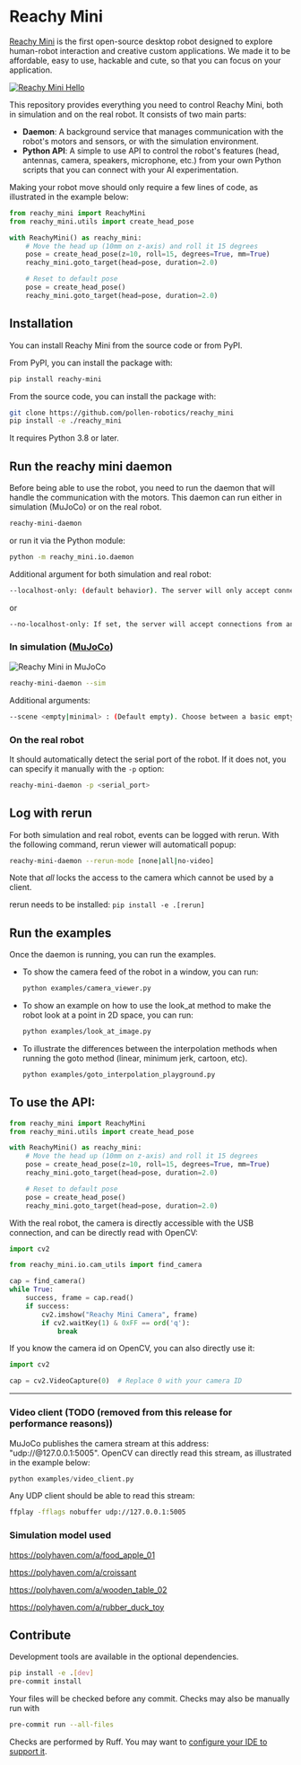 # Reachy Mini

[Reachy Mini](https://www.pollen-robotics.com/reachy-mini/) is the first open-source desktop robot designed to explore human-robot interaction and creative custom applications. We made it to be affordable, easy to use, hackable and cute, so that you can focus on your application.

[![Reachy Mini Hello](/docs/assets/reachy_mini_hello.gif)](https://www.pollen-robotics.com/reachy-mini/)


This repository provides everything you need to control Reachy Mini, both in simulation and on the real robot. It consists of two main parts:

- **Daemon**: A background service that manages communication with the robot's motors and sensors, or with the simulation environment. 
- **Python API**: A simple to use API to control the robot's features (head, antennas, camera, speakers, microphone, etc.) from your own Python scripts that you can connect with your AI experimentation.

Making your robot move should only require a few lines of code, as illustrated in the example below:

```python
from reachy_mini import ReachyMini
from reachy_mini.utils import create_head_pose

with ReachyMini() as reachy_mini:
    # Move the head up (10mm on z-axis) and roll it 15 degrees
    pose = create_head_pose(z=10, roll=15, degrees=True, mm=True)
    reachy_mini.goto_target(head=pose, duration=2.0)

    # Reset to default pose
    pose = create_head_pose() 
    reachy_mini.goto_target(head=pose, duration=2.0)
```

## Installation

You can install Reachy Mini from the source code or from PyPI.

From PyPI, you can install the package with:

```bash
pip install reachy-mini
```

From the source code, you can install the package with:

```bash
git clone https://github.com/pollen-robotics/reachy_mini
pip install -e ./reachy_mini
```

It requires Python 3.8 or later.

## Run the reachy mini daemon

Before being able to use the robot, you need to run the daemon that will handle the communication with the motors. This daemon can run either in simulation (MuJoCo) or on the real robot.

```bash
reachy-mini-daemon
```

or run it via the Python module:

```bash
python -m reachy_mini.io.daemon
```

Additional argument for both simulation and real robot:

```bash
--localhost-only: (default behavior). The server will only accept connections from localhost.
```

or

```bash
--no-localhost-only: If set, the server will accept connections from any connection on the local network.
```

### In simulation ([MuJoCo](https://mujoco.org))

![Reachy Mini in MuJoCo](https://www.pollen-robotics.com/wp-content/uploads/2025/06/Reachy_mini_simulation.gif)

```bash
reachy-mini-daemon --sim
```

Additional arguments:

```bash
--scene <empty|minimal> : (Default empty). Choose between a basic empty scene, or a scene with a table and some objects.
```

### On the real robot

It should automatically detect the serial port of the robot. If it does not, you can specify it manually with the `-p` option:

```bash
reachy-mini-daemon -p <serial_port>
```

## Log with rerun

For both simulation and real robot, events can be logged with rerun. With the following command, rerun viewer will automaticall popup:

```bash
reachy-mini-daemon --rerun-mode [none|all|no-video]
```
Note that *all* locks the access to the camera which cannot be used by a client.

rerun needs to be installed: `pip install -e .[rerun]`

## Run the examples

Once the daemon is running, you can run the examples.

* To show the camera feed of the robot in a window, you can run:

    ```bash
    python examples/camera_viewer.py
    ```

* To show an example on how to use the look_at method to make the robot look at a point in 2D space, you can run:

    ```bash
    python examples/look_at_image.py
    ```

* To illustrate the differences between the interpolation methods when running the goto method (linear, minimum jerk, cartoon, etc).

    ```bash
    python examples/goto_interpolation_playground.py
    ```

## To use the API:

```python
from reachy_mini import ReachyMini
from reachy_mini.utils import create_head_pose

with ReachyMini() as reachy_mini:
    # Move the head up (10mm on z-axis) and roll it 15 degrees
    pose = create_head_pose(z=10, roll=15, degrees=True, mm=True)
    reachy_mini.goto_target(head=pose, duration=2.0)

    # Reset to default pose
    pose = create_head_pose() 
    reachy_mini.goto_target(head=pose, duration=2.0)
```

With the real robot, the camera is directly accessible with the USB connection, and can be directly read with OpenCV:

```python
import cv2

from reachy_mini.io.cam_utils import find_camera

cap = find_camera()
while True:
    success, frame = cap.read()
    if success:
        cv2.imshow("Reachy Mini Camera", frame)
        if cv2.waitKey(1) & 0xFF == ord('q'):
            break
```

If you know the camera id on OpenCV, you can also directly use it:

```python
import cv2

cap = cv2.VideoCapture(0)  # Replace 0 with your camera ID
```

---------

### Video client (TODO (removed from this release for performance reasons))

MuJoCo publishes the camera stream at this address: "udp://@127.0.0.1:5005".
OpenCV can directly read this stream, as illustrated in the example below:

```python
python examples/video_client.py
```

Any UDP client should be able to read this stream:

```bash
ffplay -fflags nobuffer udp://127.0.0.1:5005
```

### Simulation model used

https://polyhaven.com/a/food_apple_01

https://polyhaven.com/a/croissant

https://polyhaven.com/a/wooden_table_02

https://polyhaven.com/a/rubber_duck_toy

## Contribute

Development tools are available in the optional dependencies.

```bash
pip install -e .[dev]
pre-commit install
```

Your files will be checked before any commit. Checks may also be manually run with

```bash
pre-commit run --all-files
```

Checks are performed by Ruff. You may want to [configure your IDE to support it](https://docs.astral.sh/ruff/editors/setup/).
